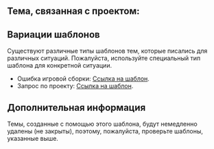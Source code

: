 ## Тема, связанная с проектом:

## Вариации шаблонов

Существуют различные типы шаблонов тем, которые писались для различных ситуаций. Пожалуйста, используйте специальный тип шаблона для конкретной ситуации.

* Ошибка игровой сборки: [Ссылка на шаблон](https://github.com/Avandelta/Homepage/blob/master/.github/Russian/MODPACK_ISSUE.md).
* Запрос по проекту: [Ссылка на шаблон](https://github.com/Avandelta/Homepage/blob/master/.github/Russian/CONTACT_REQUEST.md).

## Дополнительная информация

Темы, созданные с помощью этого шаблона, будут немедленно удалены (не закрыты), поэтому, пожалуйста, проверьте шаблоны, указанные выше.
